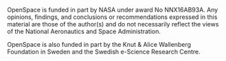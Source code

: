 OpenSpace is funded in part by NASA under award No NNX16AB93A. Any opinions, findings, and conclusions or recommendations expressed in this material are those of the author(s) and do not necessarily reflect the views of the National Aeronautics and Space Administration.

OpenSpace is also funded in part by the Knut & Alice Wallenberg Foundation in Sweden and the Swedish e-Science Research Centre.
